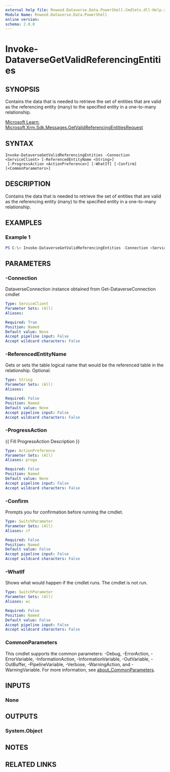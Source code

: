 ```yaml
---
external help file: Rnwood.Dataverse.Data.PowerShell.Cmdlets.dll-Help.xml
Module Name: Rnwood.Dataverse.Data.PowerShell
online version:
schema: 2.0.0
---
```


# Invoke-DataverseGetValidReferencingEntities

## SYNOPSIS
Contains the data that is needed to retrieve the set of entities that are valid as the referencing entity (many) to the specified entity in a one-to-many relationship.

[Microsoft Learn: Microsoft.Xrm.Sdk.Messages.GetValidReferencingEntitiesRequest](https://learn.microsoft.com/dotnet/api/Microsoft.Xrm.Sdk.Messages.GetValidReferencingEntitiesRequest)

## SYNTAX

```
Invoke-DataverseGetValidReferencingEntities -Connection <ServiceClient> [-ReferencedEntityName <String>]
 [-ProgressAction <ActionPreference>] [-WhatIf] [-Confirm] [<CommonParameters>]
```

## DESCRIPTION
Contains the data that is needed to retrieve the set of entities that are valid as the referencing entity (many) to the specified entity in a one-to-many relationship.

## EXAMPLES

### Example 1
```powershell
PS C:\> Invoke-DataverseGetValidReferencingEntities -Connection <ServiceClient> -ReferencedEntityName <String>
```

## PARAMETERS

### -Connection
DataverseConnection instance obtained from Get-DataverseConnection cmdlet

```yaml
Type: ServiceClient
Parameter Sets: (All)
Aliases:

Required: True
Position: Named
Default value: None
Accept pipeline input: False
Accept wildcard characters: False
```

### -ReferencedEntityName
Gets or sets the table logical name that would be the referenced table in the relationship. Optional.

```yaml
Type: String
Parameter Sets: (All)
Aliases:

Required: False
Position: Named
Default value: None
Accept pipeline input: False
Accept wildcard characters: False
```

### -ProgressAction
{{ Fill ProgressAction Description }}

```yaml
Type: ActionPreference
Parameter Sets: (All)
Aliases: proga

Required: False
Position: Named
Default value: None
Accept pipeline input: False
Accept wildcard characters: False
```

### -Confirm
Prompts you for confirmation before running the cmdlet.

```yaml
Type: SwitchParameter
Parameter Sets: (All)
Aliases: cf

Required: False
Position: Named
Default value: False
Accept pipeline input: False
Accept wildcard characters: False
```

### -WhatIf
Shows what would happen if the cmdlet runs. The cmdlet is not run.

```yaml
Type: SwitchParameter
Parameter Sets: (All)
Aliases: wi

Required: False
Position: Named
Default value: False
Accept pipeline input: False
Accept wildcard characters: False
```

### CommonParameters
This cmdlet supports the common parameters: -Debug, -ErrorAction, -ErrorVariable, -InformationAction, -InformationVariable, -OutVariable, -OutBuffer, -PipelineVariable, -Verbose, -WarningAction, and -WarningVariable. For more information, see [about_CommonParameters](http://go.microsoft.com/fwlink/?LinkID=113216).

## INPUTS

### None
## OUTPUTS

### System.Object
## NOTES

## RELATED LINKS
